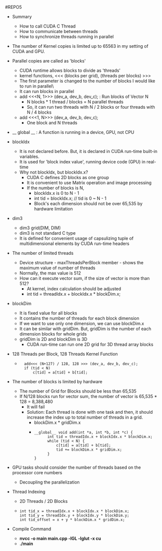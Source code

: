 #REPO5

- Summary
    - How to call CUDA C Thread 
    - How to communicate between threads
    - How to synchronize threads running in parallel

- The number of Kernel copies is limited up to 65563 in my setting of CUDA and GPU.

- Parallel copies are called as 'blocks'
    - CUDA runtime allows blocks to divide as 'threads'
    - kernel functions, <<< (blocks per grid), (threads per blocks) >>>
    - The first parameter is changed to the number of blocks I would like to run in parallel\
    - It can run blocks in parallel
    - add <<<N, 1>>> (dev_a, dev_b, dev_c); : Run blocks of Vector N 
        - N blocks * 1 thread / blocks = N parallel threads
        - So, it can run two threads with N / 2 blocks or four threads with N / 4 blocks
    - add <<<1, N>>> (dev_a, dev_b, dev_c);
        - One block and N threads

- __ global __ : A function is running in a device, GPU, not CPU
        
- blockIdx
    - It is not declared before. But, it is declared in CUDA run-time built-in variables.
    - It is used for 'block index value', running device code (GPU) in real-time
    - Why not blockIdx, but blockIdx.x?
        - CUDA C defines 2D blocks as one group
        - It is convenient to use Matrix operation and image processing
        - If the number of blocks is N,
            - blockIdx.x is 0 to N - 1
            - int tid = blockIdx.x; // tid is 0 ~ N - 1
            - Block's each dimension should not be over 65,535 by hardware limitation
            
- dim3
    - dim3 grid(DIM, DIM)
    - dim3 is not standard C type
    - It is defined for convenient usage of capsulizing tuple of multidimensional elements by CUDA run-time headers
    
- The number of limited threads
    - Device structure - maxThreadsPerBlock member - shows the maximum value of number of threads
    - Normally, the max value is 512
    - How can it execute vector sum, if the size of vector is more than 512?
        - At kernel, index calculation should be adjusted
        - int tid = threadIdx.x + blockIdx.x * blockDim.x;

- blockDim
    - It is fixed value for all blocks
    - It contains the number of threads for each block dimension 
    - If we want to use only one dimension, we can use blockDim.x
    - It can be similar with gridDim. But, gridDim is the number of each dimension blocks for whole grids
    - gridDim is 2D and blockDim is 3D
        - CUDA run-time can run one 2D grid for 3D thread array blocks
        
- 128 Threads per Block, 128 Threads Kernel Function

    - ```
        add<<< (N+127) / 128, 128 >>> (dev_a, dev_b, dev_c);
        if (tid < N)
            c[tid] = a[tid] + b[tid];
        ```

- The number of blocks is limited by hardware
    - The number of Grid for Blocks should be less than 65,535
    - If N/128 blocks run for vector sum, the number of vector is 65,535 * 128 = 8,388,480
        - It will fail
        - Solution: Each thread is done with one task and then, it should increase the index up to total number of threads in a grid.
            - blockDim.x * gridDim.x 
            - ```
              __global__ void add(int *a, int *b, int *c) {
                    int tid = threadIdx.x + blockIdx.x * blockDim.x;
                    while (tid < N) {
                        c[tid] = a[tid] + b[tid];
                        tid += blockDim.x * gridDim.x;     
                    }
              }
              ``` 
- GPU tasks should consider the number of threads based on the processor core numbers
    - Decoupling the parallelization

- Thread Indexing
    - 2D Threads / 2D Blocks
    - ```
      int tid_x = threadIdx.x + blockIdx.x * blockDim.x;
      int tid_y = threadIdx.y + blockIdx.y * blockDim.y;
      int tid_offset = x + y * blockDim.x * gridDim.x;
      ``` 
            
        
        
        
- Compile Command
    - **nvcc -o main main.cpp -lGL -lglut -x cu**
    - **./main**
    